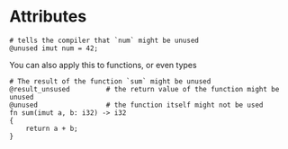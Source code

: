 # Attributes
```lm
# tells the compiler that `num` might be unused
@unused imut num = 42;
```

You can also apply this to functions, or even types
```lm
# The result of the function `sum` might be unused
@result_unsused			# the return value of the function might be unused
@unused					# the function itself might not be used
fn sum(imut a, b: i32) -> i32
{
	return a + b;
}
```
